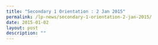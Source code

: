 ```yaml
---
title: "Secondary 1 Orientation : 2 Jan 2015"
permalink: /lp-news/secondary-1-orientation-2-jan-2015/
date: 2015-01-02
layout: post
description: ""
---
```


